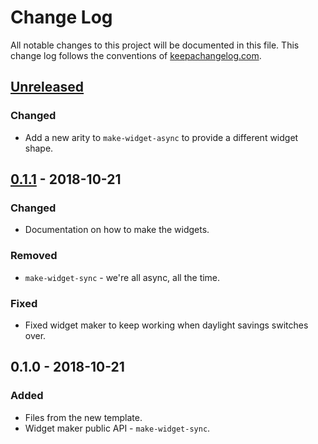 # Change Log
All notable changes to this project will be documented in this file. This change log follows the conventions of [keepachangelog.com](http://keepachangelog.com/).

## [Unreleased]
### Changed
- Add a new arity to `make-widget-async` to provide a different widget shape.

## [0.1.1] - 2018-10-21
### Changed
- Documentation on how to make the widgets.

### Removed
- `make-widget-sync` - we're all async, all the time.

### Fixed
- Fixed widget maker to keep working when daylight savings switches over.

## 0.1.0 - 2018-10-21
### Added
- Files from the new template.
- Widget maker public API - `make-widget-sync`.

[Unreleased]: https://github.com/your-name/reindexer/compare/0.1.1...HEAD
[0.1.1]: https://github.com/your-name/reindexer/compare/0.1.0...0.1.1
